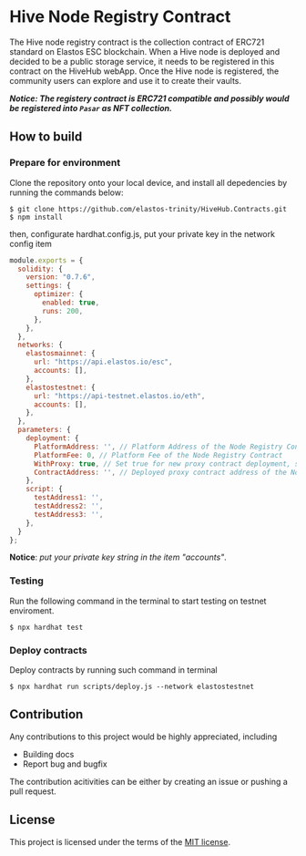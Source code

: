 # Hive Node Registry Contract

The Hive node registry contract is the collection contract of ERC721 standard on Elastos ESC blockchain. When a Hive node is deployed and decided to be a public storage service, it needs to be registered in this contract on the HiveHub webApp. Once the Hive node is registered, the community users can explore and use it to create their vaults. 

***Notice: The registery contract is ERC721 compatible and possibly would be registered into `Pasar` as NFT collection.***



## How to build

### Prepare for environment

Clone the repository onto your local device, and install all depedencies by running the commands below:
```shell
$ git clone https://github.com/elastos-trinity/HiveHub.Contracts.git
$ npm install
```

then, configurate hardhat.config.js, put your private key in the network config item
```javascript
module.exports = {
  solidity: {
    version: "0.7.6",
    settings: {
      optimizer: {
        enabled: true,
        runs: 200,
      },
    },
  },
  networks: {
    elastosmainnet: {
      url: "https://api.elastos.io/esc",
      accounts: [],
    },
    elastostestnet: {
      url: "https://api-testnet.elastos.io/eth",
      accounts: [],
    },
  },
  parameters: {
    deployment: {
      PlatformAddress: '', // Platform Address of the Node Registry Contract 
      PlatformFee: 0, // Platform Fee of the Node Registry Contract 
      WithProxy: true, // Set true for new proxy contract deployment, set false for updates  
      ContractAddress: '', // Deployed proxy contract address of the Node Registry Contract
    },
    script: {
      testAddress1: '',
      testAddress2: '',
      testAddress3: '',
    },
  }
};
```

**Notice**: *put your private key string in the item "accounts"*.


### Testing

Run the following command in the terminal to start testing on testnet enviroment.
```shell
$ npx hardhat test
```

### Deploy contracts
Deploy contracts by running such command in terminal

```shell
$ npx hardhat run scripts/deploy.js --network elastostestnet
```



## Contribution

Any contributions  to this project would be highly appreciated, including

- Building docs
- Report bug and bugfix

The contribution acitivities can be either by creating an issue or pushing a pull request.



## License

This project is licensed under the terms of the [MIT license](https://github.com/elastos-trinity/HiveHub.Contracts/blob/main/LICENSE).